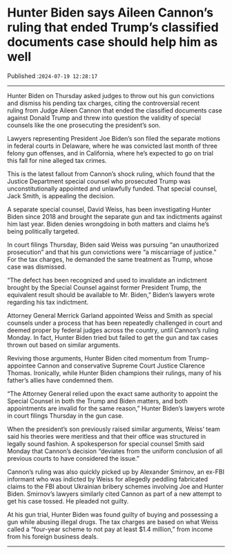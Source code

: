 # Hunter Biden says Aileen Cannon’s ruling that ended Trump’s classified documents case should help him as well

Published :`2024-07-19 12:28:17`

---

Hunter Biden on Thursday asked judges to throw out his gun convictions and dismiss his pending tax charges, citing the controversial recent ruling from Judge Aileen Cannon that ended the classified documents case against Donald Trump and threw into question the validity of special counsels like the one prosecuting the president’s son.

Lawyers representing President Joe Biden’s son filed the separate motions in federal courts in Delaware, where he was convicted last month of three felony gun offenses, and in California, where he’s expected to go on trial this fall for nine alleged tax crimes.

This is the latest fallout from Cannon’s shock ruling, which found that the Justice Department special counsel who prosecuted Trump was unconstitutionally appointed and unlawfully funded. That special counsel, Jack Smith, is appealing the decision.

A separate special counsel, David Weiss, has been investigating Hunter Biden since 2018 and brought the separate gun and tax indictments against him last year. Biden denies wrongdoing in both matters and claims he’s being politically targeted.

In court filings Thursday, Biden said Weiss was pursuing “an unauthorized prosecution” and that his gun convictions were “a miscarriage of justice.” For the tax charges, he demanded the same treatment as Trump, whose case was dismissed.

“The defect has been recognized and used to invalidate an indictment brought by the Special Counsel against former President Trump, the equivalent result should be available to Mr. Biden,” Biden’s lawyers wrote regarding his tax indictment.

Attorney General Merrick Garland appointed Weiss and Smith as special counsels under a process that has been repeatedly challenged in court and deemed proper by federal judges across the country, until Cannon’s ruling Monday. In fact, Hunter Biden tried but failed to get the gun and tax cases thrown out based on similar arguments.

Reviving those arguments, Hunter Biden cited momentum from Trump-appointee Cannon and conservative Supreme Court Justice Clarence Thomas. Ironically, while Hunter Biden champions their rulings, many of his father’s allies have condemned them.

“The Attorney General relied upon the exact same authority to appoint the Special Counsel in both the Trump and Biden matters, and both appointments are invalid for the same reason,” Hunter Biden’s lawyers wrote in court filings Thursday in the gun case.

When the president’s son previously raised similar arguments, Weiss’ team said his theories were meritless and that their office was structured in legally sound fashion. A spokesperson for special counsel Smith said Monday that Cannon’s decision “deviates from the uniform conclusion of all previous courts to have considered the issue.”

Cannon’s ruling was also quickly picked up by Alexander Smirnov, an ex-FBI informant who was indicted by Weiss for allegedly peddling fabricated claims to the FBI about Ukrainian bribery schemes involving Joe and Hunter Biden. Smirnov’s lawyers similarly cited Cannon as part of a new attempt to get his case tossed. He pleaded not guilty.

At his gun trial, Hunter Biden was found guilty of buying and possessing a gun while abusing illegal drugs. The tax charges are based on what Weiss called a “four-year scheme to not pay at least $1.4 million,” from income from his foreign business deals.

---

